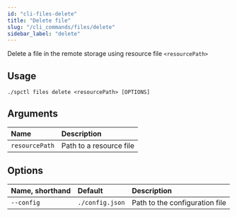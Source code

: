 ```yaml
---
id: "cli-files-delete"
title: "Delete file"
slug: "/cli_commands/files/delete"
sidebar_label: "delete"
---
```


Delete a file in the remote storage using resource file `<resourcePath>`

## Usage

```
./spctl files delete <resourcePath> [OPTIONS]
```

## Arguments

|**Name**|**Description**|
| :- | :- |
|`resourcePath`|Path to a resource file|

## Options

|**Name, shorthand**|**Default**|**Description**|
| :- | :- | :- |
|`--config`|`./config.json`|Path to the configuration file|
